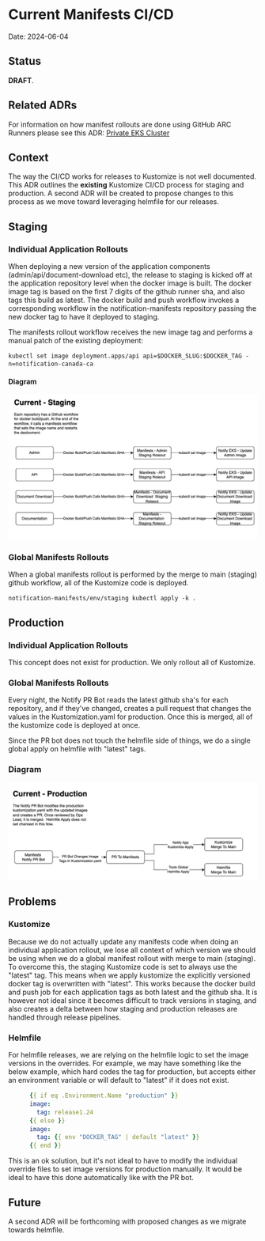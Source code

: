 # Current Manifests CI/CD 

Date: 2024-06-04

## Status

**DRAFT**.

## Related ADRs

For information on how manifest rollouts are done using GitHub ARC Runners please see this ADR:
[Private EKS Cluster](2024-02-15.private-eks-cluster.md)

## Context

The way the CI/CD works for releases to Kustomize is not well documented. This ADR outlines the **existing** Kustomize CI/CD process for staging and production. A second ADR will be created to propose changes to this process as we move toward leveraging helmfile for our releases.

## Staging

### Individual Application Rollouts

When deploying a new version of the application components (admin/api/document-download etc), the release to staging is kicked off at the application repository level when the docker image is built. The docker image tag is based on the first 7 digits of the github runner sha, and also tags this build as latest. The docker build and push workflow invokes a corresponding workflow in the notification-manifests repository passing the new docker tag to have it deployed to staging.

The manifests rollout workflow receives the new image tag and performs a manual patch of the existing deployment:
```shell
kubectl set image deployment.apps/api api=$DOCKER_SLUG:$DOCKER_TAG -n=notification-canada-ca 
```
#### Diagram

![Database activity stream architecture](./diagrams/2024-06-04.manifests-current-cicd/staging-cicd.png)

### Global Manifests Rollouts

When a global manifests rollout is performed by the merge to main (staging) github workflow, all of the Kustomize code is deployed.

```shell
notification-manifests/env/staging kubectl apply -k .
```



## Production

### Individual Application Rollouts

This concept does not exist for production. We only rollout all of Kustomize.

### Global Manifests Rollouts

Every night, the Notify PR Bot reads the latest github sha's for each repository, and if they've changed, creates a pull request that changes the values in the Kustomization.yaml for production. Once this is merged, all of the kustomize code is deployed at once.

Since the PR bot does not touch the helmfile side of things, we do a single global apply on helmfile with "latest" tags. 

### Diagram

![Database activity stream architecture](./diagrams/2024-06-04.manifests-current-cicd/production-cicd.png)

## Problems

### Kustomize

Because we do not actually update any manifests code when doing an individual application rollout, we lose all context of which version we should be using when we do a global manifest rollout with merge to main (staging). To overcome this, the staging Kustomize code is set to always use the "latest" tag. This means when we apply kustomize the explicitly versioned docker tag is overwritten with "latest". This works because the docker build and push job for each application tags as both latest and the github sha. It is however not ideal since it becomes difficult to track versions in staging, and also creates a delta between how staging and production releases are handled through release pipelines.


### Helmfile
For helmfile releases, we are relying on the helmfile logic to set the image versions in the overrides. For example, we may have something like the below example, which hard codes the tag for production, but accepts either an environment variable or will default to "latest" if it does not exist.

```yaml
      {{ if eq .Environment.Name "production" }}
      image:
        tag: release1.24
      {{ else }}
      image: 
        tag: {{ env "DOCKER_TAG" | default "latest" }}
      {{ end }}
```

This is an ok solution, but it's not ideal to have to modify the individual override files to set image versions for production manually. It would be ideal to have this done automatically like with the PR bot.

## Future

A second ADR will be forthcoming with proposed changes as we migrate towards helmfile.